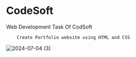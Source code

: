 # CodeSoft

Web Development Task Of CodSoft

        Create Portfolio website using HTML and CSS

        
  ![2024-07-04 (3)](https://github.com/Ronitraj95/CodeSoft/assets/149725406/1ccd524c-bd64-4ab6-844f-931e23e597d2)
